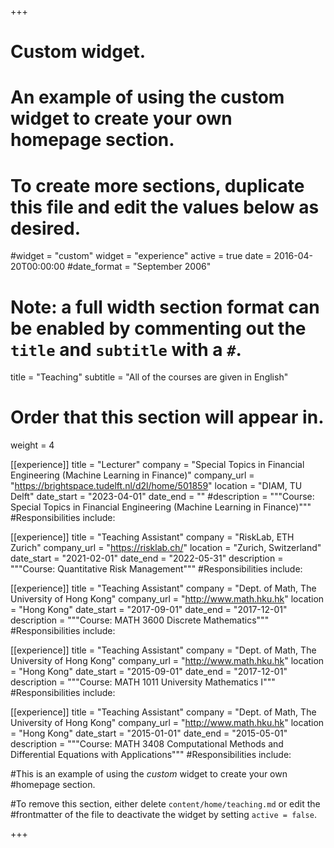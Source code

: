 +++
# Custom widget.
# An example of using the custom widget to create your own homepage section.
# To create more sections, duplicate this file and edit the values below as desired.
#widget = "custom"
widget = "experience"
active = true
date = 2016-04-20T00:00:00
#date_format = "September 2006"

# Note: a full width section format can be enabled by commenting out the `title` and `subtitle` with a `#`.
title = "Teaching"
subtitle = "All of the courses are given in English"

# Order that this section will appear in.
weight = 4

[[experience]]
  title = "Lecturer"
  company = "Special Topics in Financial Engineering (Machine Learning in Finance)"
  company_url = "https://brightspace.tudelft.nl/d2l/home/501859"
  location = "DIAM, TU Delft"
  date_start = "2023-04-01"
  date_end = ""
  #description = """Course: Special Topics in Financial Engineering (Machine Learning in Finance)"""
  #Responsibilities include:

[[experience]]
  title = "Teaching Assistant"
  company = "RiskLab, ETH Zurich"
  company_url = "https://risklab.ch/"
  location = "Zurich, Switzerland"
  date_start = "2021-02-01"
  date_end = "2022-05-31"
  description = """Course: Quantitative Risk Management"""
  #Responsibilities include:

[[experience]]
  title = "Teaching Assistant"
  company = "Dept. of Math, The University of Hong Kong"
  company_url = "http://www.math.hku.hk"
  location = "Hong Kong"
  date_start = "2017-09-01"
  date_end = "2017-12-01"
  description = """Course: MATH 3600 Discrete Mathematics"""
  #Responsibilities include:
  
[[experience]]
  title = "Teaching Assistant"
  company = "Dept. of Math, The University of Hong Kong"
  company_url = "http://www.math.hku.hk"
  location = "Hong Kong"
  date_start = "2015-09-01"
  date_end = "2017-12-01"
  description = """Course: MATH 1011 University Mathematics I"""
  #Responsibilities include:
  
[[experience]]
  title = "Teaching Assistant"
  company = "Dept. of Math, The University of Hong Kong"
  company_url = "http://www.math.hku.hk"
  location = "Hong Kong"
  date_start = "2015-01-01"
  date_end = "2015-05-01"
  description = """Course: MATH 3408 Computational Methods and Differential Equations with Applications"""
  #Responsibilities include:    
  
  #This is an example of using the *custom* widget to create your own #homepage section.

#To remove this section, either delete `content/home/teaching.md` or edit the #frontmatter of the file to deactivate the widget by setting `active = false`.


+++

